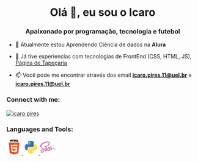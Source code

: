 <h1 align="center">Olá 👋, eu sou o Icaro</h1>
<h3 align="center">Apaixonado por programação, tecnologia e futebol </h3>

- 🌱 Atualmente estou Aprendendo Ciência de dados na **Alura**

- 👯 Já tive experiencias com tecnologias de FrontEnd (CSS, HTML, JS), [Página de Tapeçaria](https://github.com/icaropires11/Tapecaria)

- 📫 Você pode me encontrar através dos email **icaro.pires.11@uel.br** e **icaro.pires.11@uel.br**

<h3 align="left">Connect with me:</h3>
<p align="left">
<a href="https://www.linkedin.com/in/icaro-pires-b24837155?lipi=urn%3Ali%3Apage%3Ad_flagship3_profile_view_base_contact_details%3BGgdPfv8aR42uQ0Lyd%2BsxOA%3D%3D" target="blank"><img align="center" src="https://raw.githubusercontent.com/rahuldkjain/github-profile-readme-generator/master/src/images/icons/Social/linked-in-alt.svg" alt="icaro pires" height="30" width="40" /></a>
</p>
<h3 align="left">Languages and Tools:</h3>
<p align="left"> <a href="https://www.w3.org/html/" target="_blank" rel="noreferrer"> <img src="https://raw.githubusercontent.com/devicons/devicon/master/icons/html5/html5-original-wordmark.svg" alt="html5" width="40" height="40"/> </a> <a href="https://www.python.org" target="_blank" rel="noreferrer"> <img src="https://raw.githubusercontent.com/devicons/devicon/master/icons/python/python-original.svg" alt="python" width="40" height="40"/> </a> <a href="https://sass-lang.com" target="_blank" rel="noreferrer"> <img src="https://raw.githubusercontent.com/devicons/devicon/master/icons/sass/sass-original.svg" alt="sass" width="40" height="40"/> </a> </p
